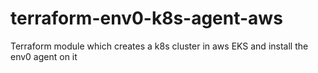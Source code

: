 # terraform-env0-k8s-agent-aws
Terraform module which creates a k8s cluster in aws EKS and install the env0 agent on it
